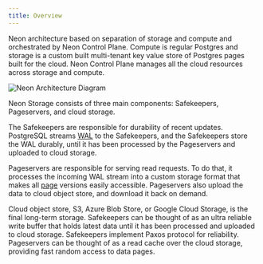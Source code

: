 ```yaml
---
title: Overview
---
```


Neon architecture based on separation of storage and compute and orchestrated by Neon Control Plane.
Compute is regular Postgres and storage is a custom built multi-tenant key value store of Postgres pages built for the cloud.
Neon Control Plane manages all the cloud resources across storage and compute.

![Neon Architecture Diagram](/docs-images/neon_architecture.png)

Neon Storage consists of three main components: Safekeepers, Pageservers, and cloud storage. 

The Safekeepers are responsible for durability of recent updates. 
PostgreSQL streams [WAL](../glossary#postgres) to the Safekeepers, and the Safekeepers store the WAL durably, 
until it has been processed by the Pageservers and uploaded to cloud storage.

Pageservers are responsible for serving read requests. 
To do that, it processes the incoming WAL stream into a custom storage format that makes all [page](../glossary#postgres) versions easily accessible. 
Pageservers also upload the data to cloud object store, and download it back on demand.

Cloud object store, S3, Azure Blob Store, or Google Cloud Storage, is the final long-term storage.
Safekeepers can be thought of as an ultra reliable write buffer that holds latest data until it has been processed and uploaded to cloud storage. Safekeepers implement Paxos protocol for reliability.
Pageservers can be thought of as a read cache over the cloud storage, providing fast random access to data pages.
